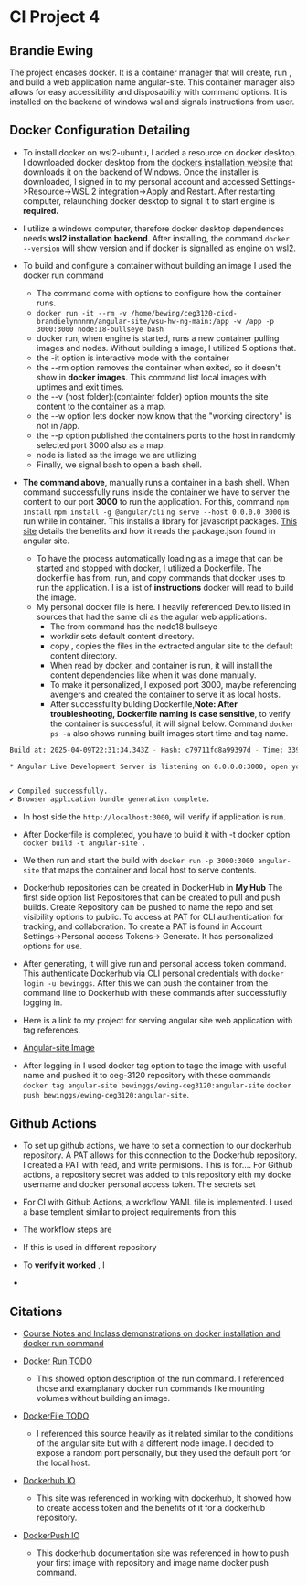 # CI Project 4 
## Brandie Ewing 


The project encases docker. It is a container manager that will create, run , and build a web application name angular-site. This container manager also allows for easy accessibility and disposability with command options. It is installed on the backend of windows wsl and signals instructions from user.

## Docker Configuration Detailing 
* To install docker on wsl2-ubuntu, I added a resource on docker desktop. I downloaded docker desktop from the [dockers installation website](https://docs.docker.com/desktop/features/wsl/) that downloads it on the backend of Windows. Once the installer is downloaded, I signed in to my personal account and accessed Settings->Resource->WSL 2 integration->Apply and Restart. After restarting computer, relaunching docker desktop to signal it to start engine is **required.**
 * I utilize a windows computer, therefore docker desktop dependences needs **wsl2 installation backend**. After installing, the command ``docker --version`` will show version and if docker is signalled as engine on wsl2. 
* To build and configure a container without building an image I used the docker run command
  * The command come with options to configure how the container runs.
  * ``docker run -it --rm -v /home/bewing/ceg3120-cicd-brandielynnnnn/angular-site/wsu-hw-ng-main:/app -w /app -p 3000:3000 node:18-bullseye bash``
  * docker run, when engine is started, runs a new container pulling images and nodes. Without building a image, I utilized 5 options that.
  * the -it option is interactive mode with the container
  * the --rm option removes the container when exited, so it doesn't show in **docker images**. This command list local images with uptimes and exit times.
  * the --v (host folder):(containter folder) option mounts the site content to the container as a map.
  * the --w option lets docker now know that the "working directory" is not in /app.
  * the --p option published the containers ports to the host in randomly selected port 3000 also as a map.
  * node is listed as the image we are utilizing
  * Finally, we signal bash to open a bash shell. 

* **The command above**, manually runs a container in a bash shell. When command successfully runs inside the container we have to server the content to our port **3000** to run the application. For this, command ``npm install`` ``npm install -g @angular/cli`` ``ng serve --host 0.0.0.0 3000`` is run while in container. This installs a library for javascript packages. [This site](https://www.w3schools.com/whatis/whatis_npm.asp) details the benefits and how it reads the package.json found in angular site.

  
  * To have the process automatically loading as a image that can be started and stopped with docker, I utilized a Dockerfile. The dockerfile has from, run, and copy commands that docker uses to run the application. I is a list of **instructions** docker will read to build the image.
  * My personal docker file is here. I heavily referenced Dev.to listed in sources that had the same cli as the agular web applications.
    * The from command has the node18:bullseye
    * workdir sets default content directory.
    * copy , copies the files in the extracted angular site to the default content directory.
    * When read by docker, and container is run, it will install the content dependencies like when it was done manually.
    * To make it personalized, I exposed port 3000, maybe referencing avengers and created the container to serve it as local hosts.
    * After successfullty bulding Dockerfile,**Note: After troubleshooting, Dockerfile naming is case sensitive**, to verify the container is successful, it will signal below. Command ``docker ps -a`` also shows running built images start time and tag name. 
```bash
Build at: 2025-04-09T22:31:34.343Z - Hash: c79711fd8a99397d - Time: 33912ms

* Angular Live Development Server is listening on 0.0.0.0:3000, open your browser on http://localhost:3000/ **


✔ Compiled successfully.
✔ Browser application bundle generation complete.
```

 * In host side the ``http://localhost:3000``, will verify if application is run. 
    
   
  * After Dockerfile is completed, you have to build it with -t docker option ``docker build -t angular-site .``
  * We then run and start the build with ``docker run -p 3000:3000 angular-site`` that maps the container and local host to serve contents.

  * Dockerhub repositories can be created in DockerHub in **My Hub** The first side option list Repositores that can be created to pull and push builds. Create Repository can be pushed to name the repo and set visibility options to public. To access at PAT for CLI authentication for tracking, and collaboration. To create a PAT is found in Account Settings->Personal access Tokens-> Generate. It has personalized options for use.
  * After generating, it will give run and personal access token command. This authenticate Dockerhub via CLI personal credentials with ``docker login -u bewinggs``. After this we can push the container from the command line to Dockerhub with these commands after successfuflly logging in.
  * Here is a link to my project for serving angular site web application with tag references. 
  * [Angular-site Image](https://hub.docker.com/r/bewinggs/ewing-ceg3120/tags)
  * After logging in I used docker tag option to tage the image with useful name and pushed it to ceg-3120 repository with these commands ``docker tag angular-site bewinggs/ewing-ceg3120:angular-site`` ``docker push bewinggs/ewing-ceg3120:angular-site``.


## Github Actions 

* To set up github actions, we have to set a connection to our dockerhub repository. A PAT allows for this connection to the Dockerhub repository. I created a PAT with read, and write permisions. This is for.... For Github actions, a repository secret was added to this repository eith my docke username and docker personal access token. The secrets set

* For CI with Github Actions, a workflow YAML file is implemented. I used a base templent similar to project requirements from this
* The workflow steps are
* If this is used in different repository 

* To **verify it worked** , I

* 
 ## Citations 
 
 * [Course Notes and Inclass demonstrations on docker installation and docker run command](https://github.com/pattonsgirl/CEG3120/blob/main/CourseNotes/containers.md)
 * [Docker Run TODO ](https://docs.docker.com/reference/cli/docker/container/run/)
   
   * This showed option description of the run command. I referenced those and examplanary docker run commands like  mounting volumes without building an image.  
* [DockerFile TODO](https://dev.to/rodrigokamada/creating-and-running-an-angular-application-in-a-docker-container-40mk)
   * I referenced this source heavily as it related similar to the conditions of the angular site but with a different node image. I decided to expose a random port personally, but they used the default port for the local host.
* [Dockerhub IO](https://docs.docker.com/security/for-developers/access-tokens/#:~:text=You%20can%20create%20a%20personal,you%20find%20any%20suspicious%20activity.)
   * This site was referenced in working with dockerhub, It showed how to create access token and the benefits of it for a dockerhub repository.
* [DockerPush IO](https://docs.docker.com/get-started/introduction/build-and-push-first-image/)
   * This dockerhub documentation site was referenced in how to push your first image with repository and image name docker push command.  
 


